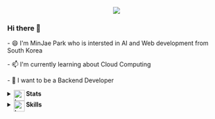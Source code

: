 
<p align="center">
   <img src="https://hits.seeyoufarm.com/api/count/incr/badge.svg?url=https%3A%2F%2Fgithub.com%2FJeromy0515">
<p>
   
### Hi there 👋

<p>- 😄 I'm MinJae Park who is intersted in AI and Web development from South Korea</p>
<p>- 📫 I'm currently learning about Cloud Computing</p>
<p>- 🤔 I want to be a Backend Developer</p>
   

<details>
   <summary><b><img src="https://media.giphy.com/media/IzLejEn5juzsLN4AqX/giphy.gif" alt="trophy" style="vertical-align:top;" height="25"> Stats</b></summary>
   
   ![ParkMinJae's GitHub stats](https://github-readme-stats.vercel.app/api?username=Jeromy0515&show_icons=true&theme=dark)
   
   ![Wakatime](https://github-readme-stats.vercel.app/api/wakatime?username=Jeromy0515&layout=compact&theme=dark)

   [![solved.ac tier](http://mazassumnida.wtf/api/v2/generate_badge?boj=yoo11052)](https://solved.ac/profile/yoo11052)

   <a href="https://opgc.me/#/users/jeromy0515" target="_blank"><img src="https://api.opgc.me/githubs/users/jeromy0515/tag/?border=normal" /></a>

   [![trophy](https://github-profile-trophy.vercel.app/?username=Jeromy0515&theme=onedark&title=MultiLanguage,Commits,Repositories,Followers,PullRequest)](https://github.com/Jeromy0515/github-profile-trophy)
   
</details>
   
   
<details>
   <summary><b><img src="https://media.giphy.com/media/WUlplcMpOCEmTGBtBW/giphy.gif" alt="trophy" style="vertical-align:top;" height="25"> Skills</b></summary>
   
   ### Languages
   <span><img src="https://img.shields.io/badge/Java-007396?style=flat&logo=Java&logoColor=white" /></span>
   <span><img src="https://img.shields.io/badge/Node.js-339933?style=flat&logo=Node.js&logoColor=white" /></span>
   <span><img src="https://img.shields.io/badge/JavaScript-yellow?style=flat&logo=JavaScript&logoColor=white" /></span>

   ### Frameworks
   <span><img src="https://img.shields.io/badge/Express-000000?style=flat&logo=Express&logoColor=white" /></span>
   <span><img src="https://img.shields.io/badge/Spring Boot-6DB33F?style=flat&logo=Spring Boot&logoColor=white"/></span>

   ### Databases
   <span><img src="https://img.shields.io/badge/MySQL-4479A1?style=flat&logo=MySQL&logoColor=white" /></span>
   <span><img src="https://img.shields.io/badge/Oracle-F80000?style=flat&logo=Oracle&logoColor=white" /></span>
   <span><img src="https://img.shields.io/badge/Amazon DynamoDB-4053D6?style=flat&logo=Amazon DynamoDB&logoColor=white" /></span>

   ### DevOps
   <span><img src="https://img.shields.io/badge/Amazon AWS-232F3E?style=flat&logo=Amazon AWS&logoColor=white"/></span> 
   <span><img src="https://img.shields.io/badge/Docker-2496ED?style=flat&logo=Docker&logoColor=white" /></span>

   ### Tools
   <span><img src="https://img.shields.io/badge/Eclipse IDE-2C2255?style=flat&logo=Eclipse IDE&logoColor=white" /></span>
   <span><img src="https://img.shields.io/badge/IntelliJ IDEA-FE2857?style=flat&logo=IntelliJ IDEA&logoColor=white" /></span>
   <span><img src="https://img.shields.io/badge/WebStorm-07C3F2?style=flat&logo=WebStorm&logoColor=white" /></span>
   <span><img src="https://img.shields.io/badge/Visual Studio Code-007ACC?style=flat&logo=Visual Studio Code&logoColor=white" /></span>

</details>
